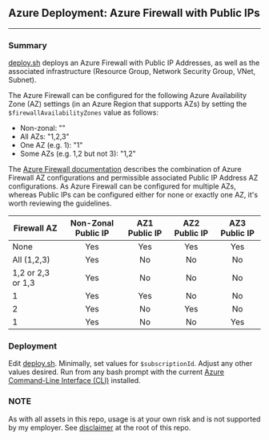 ## Azure Deployment: Azure Firewall with Public IPs

---

### Summary

[deploy.sh](deploy.sh) deploys an Azure Firewall with Public IP Addresses, as well as the associated infrastructure (Resource Group, Network Security Group, VNet, Subnet).

The Azure Firewall can be configured for the following Azure Availability Zone (AZ) settings (in an Azure Region that supports AZs) by setting the `$firewallAvailabilityZones` value as follows:

- Non-zonal: ""
- All AZs: "1,2,3"
- One AZ (e.g. 1): "1"
- Some AZs (e.g. 1,2 but not 3): "1,2"

The [Azure Firewall documentation](https://docs.microsoft.com/azure/firewall/deploy-availability-zone-powershell#create-a-firewall-with-availability-zones) describes the combination of Azure Firewall AZ configurations and permissible associated Public IP Address AZ configurations. As Azure Firewall can be configured for multiple AZs, whereas Public IPs can be configured either for none or exactly one AZ, it's worth reviewing the guidelines.

Firewall AZ | Non-Zonal Public IP | AZ1 Public IP | AZ2 Public IP | AZ3 Public IP
---- | :----: | :----: | :----: | :-----:
None | Yes | Yes | Yes | Yes
All (1,2,3) | Yes | No | No | No
1,2 or 2,3 or 1,3 | Yes | No | No | No
1 | Yes | Yes | No | No
2 | Yes | No | Yes | No
1 | Yes | No | No | Yes

### Deployment

Edit [deploy.sh](deploy.sh). Minimally, set values for `$subscriptionId`. Adjust any other values desired. Run from any bash prompt with the current [Azure Command-Line Interface (CLI)](https://docs.microsoft.com/cli/azure/install-azure-cli?view=azure-cli-latest) installed.

### NOTE

As with all assets in this repo, usage is at your own risk and is not supported by my employer. See [disclaimer](/) at the root of this repo.
